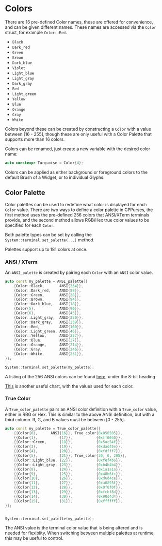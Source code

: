 # Colors

There are 16 pre-defined Color names, these are offered for convenience, and can
be given different names. These names are accessed via the `Color` struct, for
example `Color::Red`.

- `Black`
- `Dark_red`
- `Green`
- `Brown`
- `Dark_blue`
- `Violet`
- `Light_blue`
- `Light_gray`
- `Dark_gray`
- `Red`
- `Light_green`
- `Yellow`
- `Blue`
- `Orange`
- `Gray`
- `White`

Colors beyond these can be created by constructing a `Color` with a value
between [16 - 255], though these are only useful with a Color Palette that
supports more than 16 colors.

Colors can be renamed, just create a new variable with the desired color name:

```cpp
auto constexpr Turquoise = Color{4};
```

Colors can be applied as either background or foreground colors to the default
Brush of a Widget, or to individual Glyphs.

## Color Palette

Color palettes can be used to redefine what color is displayed for each `Color`
value. There are two ways to define a color palette in CPPurses, the first
method uses the pre-defined 256 colors that ANSI/XTerm terminals provide, and
the second method allows RGB/Hex true color values to be specified for each
`Color`.

Both palette types can be set by calling the `System::terminal.set_palette(...)`
method.

Palettes support up to 181 colors at once.

### ANSI / XTerm

An `ANSI_palette` is created by pairing each `Color` with an `ANSI` color value.

```cpp
auto const my_palette = ANSI_palette{{
    {Color::Black,       ANSI{234}},
    {Color::Dark_red,    ANSI{88}},
    {Color::Green,       ANSI{28}},
    {Color::Brown,       ANSI{94}},
    {Color::Dark_blue,   ANSI{18}},
    {Color{5},           ANSI{90}},
    {Color{6},           ANSI{45}},
    {Color::Light_gray,  ANSI{250}},
    {Color::Dark_gray,   ANSI{239}},
    {Color::Red,         ANSI{160}},
    {Color::Light_green, ANSI{46}},
    {Color::Yellow,      ANSI{227}},
    {Color::Blue,        ANSI{27}},
    {Color::Orange,      ANSI{214}},
    {Color::Gray,        ANSI{246}},
    {Color::White,       ANSI{231}},
}};

System::terminal.set_palette(my_palette);
```


A listing of the 256 ANSI colors can be found
[here](https://wikipedia.org/wiki/ANSI_escape_code#Colors), under the 8-bit
heading.

[This](https://jonasjacek.github.io/colors/) is another useful chart, with the
values used for each color.

### True Color

A `True_color_palette` pairs an ANSI color definition with a `True_color` value,
either in RBG or Hex. This is similar to the above ANSI definition, but with a
third column. R, G, and B values must be between [0 - 255].

```cpp
auto const my_palette = True_color_palette{{
    {{Color{0},      ANSI{16}}, True_color{0x050505}},
    {{Color{1},          {17}},           {0xff0040}},
    {{Color::Green,      {18}},           {0x5ac54f}},
    {{Color{3},          {19}},           {0xdad45e}},
    {{Color{4},          {20}},           {0xfdfff7}},
    {{Color{5},          {21}}, True_color{30, 0, 205}},
    {{Color::Light_blue, {22}},           {0xfef4b6}},
    {{Color::Light_gray, {23}},           {0xb4b4b4}},
    {{Color{8},          {24}},           {0x1a1a1a}},
    {{Color{9},          {25}},           {0x48b6fc}},
    {{Color{10},         {26}},           {0xd6d4ce}},
    {{Color{11},         {27}},           {0xa0893f}},
    {{Color{12},         {28}},           {0x0f0f0f}},
    {{Color{13},         {29}},           {0xfcbf8d}},
    {{Color{14},         {30}},           {0x90d4d4}},
    {{Color{15},         {31}},           {0xffffff}},
}};


System::terminal.set_palette(my_palette);
```

The ANSI value is the terminal color value that is being altered and is needed
for flexiblity. When switching between multiple palettes at runtime, this may be
useful to control.
